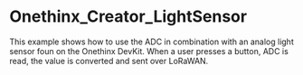 # Onethinx_Creator_LightSensor
This example shows how to use the ADC in combination with an analog light sensor foun on the Onethinx DevKit. When a user presses a button, ADC is read, the value is converted and sent over LoRaWAN.